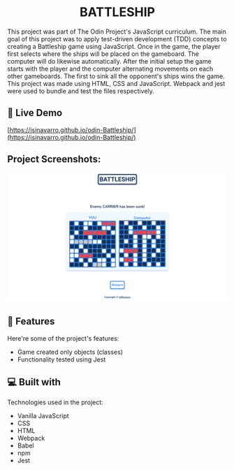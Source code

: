 <h1 align="center" id="title">BATTLESHIP</h1>

<p id="description">This project was part of The Odin Project's JavaScript curriculum. The main goal of this project was to apply test-driven development (TDD) concepts to creating a Battleship game using JavaScript. Once in the game, the player first selects where the ships will be placed on the gameboard. The computer will do likewise automatically. After the initial setup the game starts with the player and the computer alternating movements on each other gameboards. The first to sink all the opponent's ships wins the game. This project was made using HTML, CSS and JavaScript. Webpack and jest were used to bundle and test the files respectively.</p>

<h2>🚀 Live Demo</h2>

[https://isinavarro.github.io/odin-Battleship/](https://isinavarro.github.io/odin-Battleship/)

<h2>Project Screenshots:</h2>

![Resume Project Demo Picture](assets/resume.png)

<h2>🧐 Features</h2>

Here're some of the project's features:

- Game created only objects (classes)
- Functionality tested using Jest

<h2>💻 Built with</h2>

Technologies used in the project:

- Vanilla JavaScript
- CSS
- HTML
- Webpack
- Babel
- npm
- Jest
